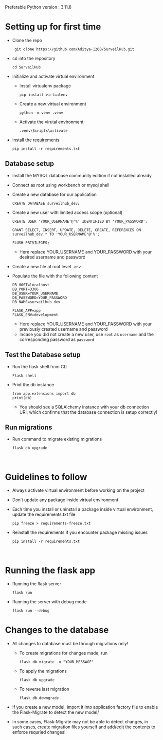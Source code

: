 Preferable Python version : 3.11.8

# Setting up for first time
- Clone the repo

    ` git clone https://github.com/Aditya-1208/SurveilHub.git`

- cd into the repository

    `cd SurveilHub`

- Initialize and activate virtual environment

    - Install virtualenv package

      `pip install virtualenv`

    - Create a new virtual environment

      `python -m venv .venv`

    - Activate the virutal environment

      `.venv\Scripts\activate`

-  Install the requirements

    `pip install -r requirements.txt`

## Database setup
- Install the MYSQL database community edition if not installed already

- Connect as root using workbench or mysql shell

- Create a new database for our application

    `CREATE DATABASE surveilhub_dev;`

- Create a new user with limited access scope (optional)

    ```
    CREATE USER 'YOUR_USERNAME'@'%' IDENTIFIED BY 'YOUR_PASSWORD';

    GRANT SELECT, INSERT, UPDATE, DELETE, CREATE, REFERENCES ON surveilhub_dev.* TO 'YOUR_USERNAME'@'%';

    FLUSH PRIVILEGES;
    ```
    - Here replace YOUR_USERNAME and YOUR_PASSWORD with your desired username and password


- Create a new file at root level `.env`

- Populate the file with the following content

    ```
    DB_HOST=localhost
    DB_PORT=3306
    DB_USER=YOUR_USERNAME
    DB_PASSWORD=YOUR_PASSWORD
    DB_NAME=surveilhub_dev

    FLASK_APP=app
    FLASK_ENV=development
    ```

    - Here replace YOUR_USERNAME and YOUR_PASSWORD with your previously created username and password
    - Incase you did not create a new user, use `root` as `username` and the corresponding password as `password`

## Test the Database setup

- Run the flask shell from CLI

    `Flask shell`

- Print the db instance

    ```
    from app.extensions import db
    print(db)
    ```

    - You should see a SQLAlchemy instance with your db connection URI, which confirms that the database connection is setup correctly!

## Run migrations

- Run command to migrate existing migrations

    ```
    flask db upgrade
    ```


<br/>

# Guidelines to follow
-  Always activate virtual environment before working on the project

- Don't update any package inside virtual environment

- Each time you install or uninstall a package inside virtual environment, update the requirements.txt file

    `pip freeze > requirements-freeze.txt`

- Reinstall the requirements if you encounter package missing issues

    `pip install -r requirements.txt`

<br/>

# Running the flask app

- Running the flask server

    `flask run`

- Running the server with debug mode

    `flask run --debug`

# Changes to the database

- All changes to database must be through migrations only!
    - To create migrations for changes made, run

        `flask db migrate -m "YOUR_MESSAGE"`
    - To apply the migrations

        `flask db upgrade`
    - To reverse last migration

        `flask db downgrade`

- If you create a new model, import it into application factory file to enable the Flask-Migrate to detect the new model/

- In some cases, Flask-Migrate may not be able to detect changes, in such cases, create migration files yourself and add/edit the contents to enforce requried changes!
